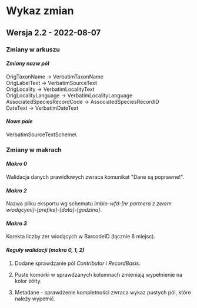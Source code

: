 # Wykaz zmian

## Wersja 2.2 - 2022-08-07

### Zmiany w arkuszu 

#### *Zmiany nazw pól*

OrigTaxonName -> VerbatimTaxonName\
OrigLabelText -> VerbatimSourceText\
OrigLocality -> VerbatimLocalityText\
OrigLocalityLanguage -> VerbatimLocalityLanguage\
AssociatedSpeciesRecordCode -> AssociatedSpeciesRecordID\
DateText -> VerbatimDateText

#### *Nowe pole*

VerbatimSourceTextScheme\

### Zmiany w makrach

#### *Makro 0*

Walidacja danych prawidłowych zwraca komunikat "Dane są poprawne!".

#### *Makro 2*

Nazwa pliku eksportu wg schematu *imbio-wfd-[nr partnera z zerem wiodącymi]-[prefiks]-[data]-[godzina]*.

#### *Makro 3*

Korekta liczby zer wiodących w BarcodeID (łącznie 6 miejsc).

#### *Reguły walidacji (makra 0, 1, 2)*

1. Dodane sprawdzanie pól *Contributor* i *RecordBasis*. 

2. Puste komórki w sprawdzanych kolumnach zmieniają wypełnienie na kolor żółty. 

3. Metadane - sprawdzenie kompletności zwraca wykaz pustych pól, które należy wypełnić.

